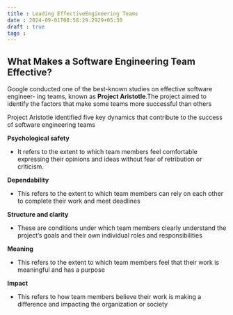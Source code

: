 ```yaml
---
title : Leading EffectiveEngineering Teams
date : 2024-09-01T08:58:29.2929+05:30
draft : true
tags : 
---
```



## What Makes a Software Engineering Team Effective?

Google conducted one of the best-known studies on effective software engineer-
ing teams, known as **Project Aristotle**.The project aimed to identify the factors
that make some teams more successful than others

Project Aristotle identified five key dynamics that contribute to the success of
software engineering teams

**Psychological safety**
- It refers to the extent to which team members feel comfortable expressing their opinions and ideas without fear of retribution or criticism.

**Dependability**
- This refers to the extent to which team members can rely on each other to complete their work and meet deadlines

**Structure and clarity**
- These are conditions under which team members clearly understand the project’s goals and their own individual roles and responsibilities

**Meaning**
- This refers to the extent to which team members feel that their work is meaningful and has a purpose

**Impact**
- This refers to how team members believe their work is making a difference and impacting the organization or society